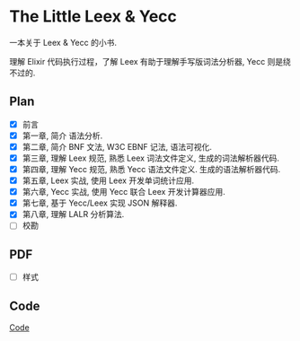 # The Little Leex & Yecc

一本关于 Leex & Yecc 的小书.

理解 Elixir 代码执行过程，了解 Leex 有助于理解手写版词法分析器, Yecc 则是绕不过的.

## Plan

- [x] 前言
- [x] 第一章, 简介 语法分析.
- [x] 第二章, 简介 BNF 文法, W3C EBNF 记法, 语法可视化.
- [x] 第三章, 理解 Leex 规范, 熟悉 Leex 词法文件定义, 生成的词法解析器代码.
- [x] 第四章, 理解 Yecc 规范, 熟悉 Yecc 语法文件定义. 生成的语法解析器代码.
- [x] 第五章, Leex 实战, 使用 Leex 开发单词统计应用.
- [x] 第六章, Yecc 实战, 使用 Yecc 联合 Leex 开发计算器应用.
- [x] 第七章, 基于 Yecc/Leex 实现 JSON 解释器.
- [x] 第八章, 理解 LALR 分析算法.
- [ ] 校勘

## PDF

- [ ] 样式

## Code

[Code](https://github.com/zhenyuanlau/leex-yecc-book/tree/main/code)

